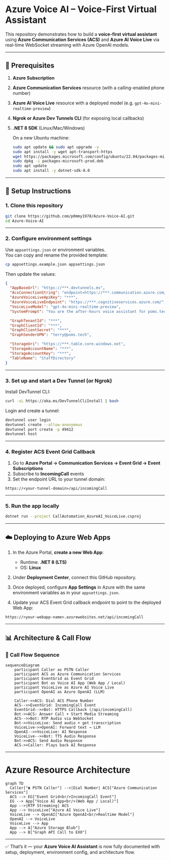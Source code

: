 # Azure Voice AI – Voice-First Virtual Assistant  

This repository demonstrates how to build a **voice-first virtual assistant** using **Azure Communication Services (ACS)** and **Azure AI Voice Live** via real-time WebSocket streaming with Azure OpenAI models.  

---

## 🧪 Prerequisites  

1. **Azure Subscription**  
2. **Azure Communication Services** resource (with a calling-enabled phone number)  
3. **Azure AI Voice Live** resource with a deployed model (e.g. `gpt-4o-mini-realtime-preview`)  
4. **Ngrok or Azure Dev Tunnels CLI** (for exposing local callbacks)  
5. **.NET 8 SDK** (Linux/Mac/Windows)  

   On a new Ubuntu machine:  
   ```bash
   sudo apt update && sudo apt upgrade -y
   sudo apt install -y wget apt-transport-https
   wget https://packages.microsoft.com/config/ubuntu/22.04/packages-microsoft-prod.deb -O packages-microsoft-prod.deb
   sudo dpkg -i packages-microsoft-prod.deb
   sudo apt update
   sudo apt install -y dotnet-sdk-8.0
   ```

---

## 🚀 Setup Instructions  

### 1. Clone this repository  
```bash
git clone https://github.com/p0mmy1978/Azure-Voice-AI.git
cd Azure-Voice-AI
```

---

### 2. Configure environment settings  

Use `appsettings.json` or environment variables.  
You can copy and rename the provided template:  

```bash
cp appsettings.example.json appsettings.json
```

Then update the values:  

```json
{
  "AppBaseUrl": "https://***.devtunnels.ms",
  "AcsConnectionString": "endpoint=https://***.communication.azure.com/;accesskey=***",
  "AzureVoiceLiveApiKey": "***",
  "AzureVoiceLiveEndpoint": "https://***.cognitiveservices.azure.com/",
  "VoiceLiveModel": "gpt-4o-mini-realtime-preview",
  "SystemPrompt": "You are the after-hours voice assistant for poms.tech.",

  "GraphTenantId": "***",
  "GraphClientId": "***",
  "GraphClientSecret": "***",
  "GraphSenderUPN": "terry@poms.tech",

  "StorageUri": "https://***.table.core.windows.net",
  "StorageAccountName": "***",
  "StorageAccountKey": "***",
  "TableName": "StaffDirectory"
}
```

---

### 3. Set up and start a Dev Tunnel (or Ngrok)  

Install DevTunnel CLI:  
```bash
curl -sL https://aka.ms/DevTunnelCliInstall | bash
```

Login and create a tunnel:  
```bash
devtunnel user login
devtunnel create --allow-anonymous
devtunnel port create -p 49412
devtunnel host
```

---

### 4. Register ACS Event Grid Callback  

1. Go to **Azure Portal → Communication Services → Event Grid → Event Subscriptions**  
2. Subscribe to **IncomingCall** events  
3. Set the endpoint URL to your tunnel domain:  

```
https://<your-tunnel-domain>/api/incomingCall
```

---

### 5. Run the app locally  

```bash
dotnet run --project CallAutomation_AzureAI_VoiceLive.csproj
```

---

## ☁️ Deploying to Azure Web Apps  

1. In the Azure Portal, **create a new Web App**:  
   - Runtime: **.NET 8 (LTS)**  
   - OS: **Linux**  

2. Under **Deployment Center**, connect this GitHub repository.  

3. Once deployed, configure **App Settings** in Azure with the same environment variables as in your `appsettings.json`.  

4. Update your ACS Event Grid callback endpoint to point to the deployed Web App:  

```
https://<your-webapp-name>.azurewebsites.net/api/incomingCall
```

---

## 📊 Architecture & Call Flow  

### 🔄 Call Flow Sequence  

```mermaid
sequenceDiagram
    participant Caller as PSTN Caller
    participant ACS as Azure Communication Services
    participant EventGrid as Event Grid
    participant Bot as Voice AI App (Web App / Local)
    participant VoiceLive as Azure AI Voice Live
    participant OpenAI as Azure OpenAI (LLM)

    Caller->>ACS: Dial ACS Phone Number
    ACS-->>EventGrid: IncomingCall Event
    EventGrid-->>Bot: HTTPS Callback (/api/incomingCall)
    Bot->>ACS: Answer Call + Start Media Streaming
    ACS-->>Bot: RTP Audio via WebSocket
    Bot->>VoiceLive: Send audio + get transcription
    VoiceLive->>OpenAI: Forward text → LLM
    OpenAI-->>VoiceLive: AI Response
    VoiceLive-->>Bot: TTS Audio Response
    Bot->>ACS: Send Audio Response
    ACS->>Caller: Plays back AI Response
```

---

# Azure Resource Architecture

```mermaid
graph TD
  Caller["☎️ PSTN Caller"] -->|Dial Number| ACS["Azure Communication Services"]
  ACS --> EG["Event Grid<br/>IncomingCall Event"]
  EG --> App["Voice AI App<br/>(Web App / Local)"]
  App -->|RTP Streaming| ACS
  App --> VoiceLive["Azure AI Voice Live"]
  VoiceLive --> OpenAI["Azure OpenAI<br/>Realtime Model"]
  OpenAI --> VoiceLive
  VoiceLive --> App
  App --> A["Azure Storage Blob"]
  App --> B["Graph API Call to EXO"]
```

---

✅ That’s it — your **Azure Voice AI Assistant** is now fully documented with setup, deployment, environment config, and architecture flow.  
